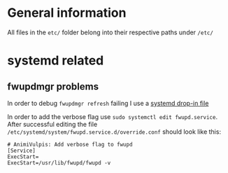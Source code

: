 # General information

All files in the `etc/` folder belong into their respective paths under `/etc/`

# systemd related

## fwupdmgr problems

In order to debug `fwupdmgr refresh` failing I use a [systemd drop-in file](https://wiki.archlinux.org/index.php/Systemd#Drop-in_files)

In order to add the verbose flag use `sudo systemctl edit fwupd.service`.
After successful editing the file `/etc/systemd/system/fwupd.service.d/override.conf` should look like this:
```
# AnimiVulpis: Add verbose flag to fwupd
[Service]
ExecStart=
ExecStart=/usr/lib/fwupd/fwupd -v
```
